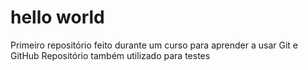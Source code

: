 # hello world
 Primeiro repositório feito durante um curso para aprender a usar Git e GitHub
  Repositório também utilizado para testes
